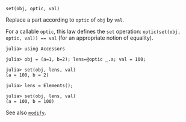```
set(obj, optic, val)
```

Replace a part according to `optic` of `obj` by `val`.

For a callable `optic`, this law defines the `set` operation: `optic(set(obj, optic, val)) == val` (for an appropriate notion of equality).

```jldoctest
julia> using Accessors

julia> obj = (a=1, b=2); lens=@optic _.a; val = 100;

julia> set(obj, lens, val)
(a = 100, b = 2)

julia> lens = Elements();

julia> set(obj, lens, val)
(a = 100, b = 100)
```

See also [`modify`](@ref).
